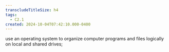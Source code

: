 ```yaml
---
transcludeTitleSize: h4
tags:
  - C2.1
created: 2024-10-04T07:42:10.000-0400
---
```

use an operating system to organize computer programs and files logically on local and shared drives; 